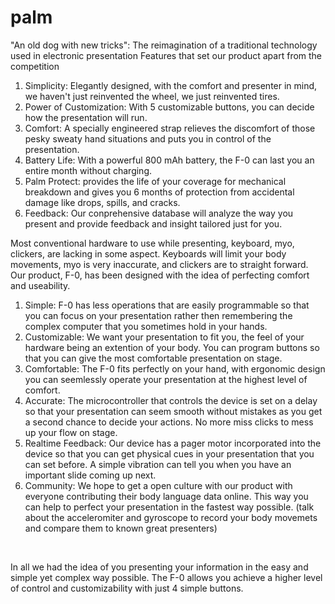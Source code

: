# palm
"An old dog with new tricks": 
The reimagination of a traditional technology used in electronic presentation
Features that set our product apart from the competition<br/>
<ol>
<li>Simplicity: Elegantly designed, with the comfort and presenter in mind, we haven't just reinvented the wheel, we just reinvented tires.</li>
<li>Power of Customization: With 5 customizable buttons, you can decide how the presentation will run.</li>
<li>Comfort: A specially engineered strap relieves the discomfort of those pesky sweaty hand situations and puts you in control of the presentation.</li>
<li>Battery Life: With a powerful 800 mAh battery, the F-0 can last you an entire month without charging.</li>
<li>Palm Protect:  provides the life of your coverage for mechanical breakdown and gives you 6 months of protection from accidental damage like drops, spills, and cracks.</li>
<li>Feedback: Our conprehensive database will analyze the way you present and provide feedback and insight tailored just for you.</li>
</ol>

Most conventional hardware to use while presenting, keyboard, myo, clickers, are lacking in some aspect. Keyboards will limit your body movements, myo is very inaccurate, and clickers are to straight forward. Our product, F-0, has been designed with the idea of perfecting comfort and useability.

1. Simple: F-0 has less operations that are easily programmable so that you can focus on your presentation rather then remembering the complex computer that you sometimes hold in your hands.
2. Customizable: We want your presentation to fit you, the feel of your hardware being an extention of your body. You can program buttons so that you can give the most comfortable presentation on stage.
3. Comfortable: The F-0 fits perfectly on your hand, with ergonomic design you can seemlessly operate your presentation at the highest level of comfort.
4. Accurate: The microcontroller that controls the device is set on a delay so that your presentation can seem smooth without mistakes as you get a second chance to decide your actions. No more miss clicks to mess up your flow on stage.
5. Realtime Feedback: Our device has a pager motor incorporated into the device so that you can get physical cues in your presentation that you can set before. A simple vibration can tell you when you have an important slide coming up next.
6. Community: We hope to get a open culture with our product with everyone contributing their body language data online. This way you can help to perfect your presentation in the fastest way possible. (talk about the acceleromiter and gyroscope to record your body movemets and compare them to known great presenters)
<br/>

In all we had the idea of you presenting your information in the easy and simple yet complex way possible. The F-0 allows you achieve a higher level of control and customizability with just 4 simple buttons.
